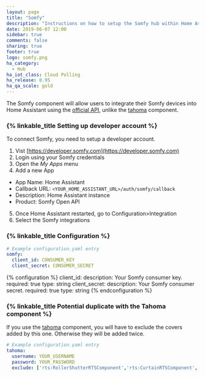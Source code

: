 ```yaml
---
layout: page
title: "Somfy"
description: "Instructions on how to setup the Somfy hub within Home Assistant."
date: 2019-06-07 12:00
sidebar: true
comments: false
sharing: true
footer: true
logo: somfy.png
ha_category:
  - Hub
ha_iot_class: Cloud Polling
ha_release: 0.95
ha_qa_scale: gold
---
```


The Somfy component will allow users to integrate their Somfy devices into Home Assistant using the [official API](https://developer.somfy.com/somfy-open-api/apis), unlike the [tahoma](/components/tahoma/) component.

### {% linkable_title Setting up developer account %}

To connect Somfy, you need to setup a developer account.

1. Vist [https://developer.somfy.com](https://developer.somfy.com)
2. Login using your Somfy credentials
3. Open the *My Apps* menu
4. Add a new App
  - App Name: Home Assistant
  - Callback URL: `<YOUR_HOME_ASSISTANT_URL>/auth/somfy/callback`
  - Description: Home Assistant instance
  - Product: Somfy Open API
5. Once Home Assistant restarted, go to Configuration>Integration
6. Select the Somfy integrations

### {% linkable_title Configuration %}

```yaml
# Example configuration.yaml entry
somfy:
  client_id: CONSUMER_KEY
  client_secret: CONSUMER_SECRET
```

{% configuration %}
client_id:
  description: Your Somfy consumer key.
  required: true
  type: string
client_secret:
  description: Your Somfy consumer secret.
  required: true
  type: string
{% endconfiguration %}

### {% linkable_title Potential duplicate with the Tahoma component %}

If you use the [tahoma](/component/tahoma) component, you will have to exclude the covers added by this one. Otherwise they will be added twice.

```yaml
# Example configuration.yaml entry
tahoma:
  username: YOUR_USERNAME
  password: YOUR_PASSWORD
  exclude: ['rts:RollerShutterRTSComponent','rts:CurtainRTSComponent','rts:BlindRTSComponent','rts:VenetianBlindRTSComponent','rts:DualCurtainRTSComponent','rts:ExteriorVenetianBlindRTSComponent','io:ExteriorVenetianBlindIOComponent','io:RollerShutterUnoIOComponent','io:RollerShutterWithLowSpeedManagementIOComponent','io:RollerShutterVeluxIOComponent','io:RollerShutterGenericIOComponent','io:WindowOpenerVeluxIOComponent','io:VerticalExteriorAwningIOComponent','io:HorizontalAwningIOComponent']
```
